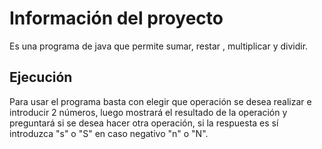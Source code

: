 # Información del proyecto

Es una programa de java que permite sumar, restar , multiplicar y dividir.

## Ejecución

Para usar el programa basta con elegir que operación se desea realizar e introducir 2 números, luego mostrará el resultado de la operación y preguntará si se desea hacer otra operación, si la respuesta es sí introduzca "s" o "S" en caso negativo "n" o "N".